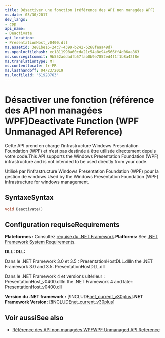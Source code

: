 ```yaml
---
title: Désactiver une fonction (référence des API non managées WPF)
ms.date: 03/30/2017
dev_langs:
- cpp
api_name:
- Deactivate
api_location:
- PresentationHost_v0400.dll
ms.assetid: 3e81be16-24c7-4399-b242-6268feaa49d7
ms.openlocfilehash: ec1811998a60cda21c54a8e94e566ff4d06aa863
ms.sourcegitcommit: 9b552addadfb57fab0b9e7852ed4f1f1b8a42f8e
ms.translationtype: MT
ms.contentlocale: fr-FR
ms.lasthandoff: 04/23/2019
ms.locfileid: "61928763"
---
```

# <a name="deactivate-function-wpf-unmanaged-api-reference"></a><span data-ttu-id="ae927-102">Désactiver une fonction (référence des API non managées WPF)</span><span class="sxs-lookup"><span data-stu-id="ae927-102">Deactivate Function (WPF Unmanaged API Reference)</span></span>
<span data-ttu-id="ae927-103">Cette API prend en charge l’infrastructure Windows Presentation Foundation (WPF) et n’est pas destinée à être utilisée directement depuis votre code.</span><span class="sxs-lookup"><span data-stu-id="ae927-103">This API supports the Windows Presentation Foundation (WPF) infrastructure and is not intended to be used directly from your code.</span></span>  
  
 <span data-ttu-id="ae927-104">Utilisé par l’infrastructure Windows Presentation Foundation (WPF) pour la gestion de windows.</span><span class="sxs-lookup"><span data-stu-id="ae927-104">Used by the Windows Presentation Foundation (WPF) infrastructure for windows management.</span></span>  
  
## <a name="syntax"></a><span data-ttu-id="ae927-105">Syntaxe</span><span class="sxs-lookup"><span data-stu-id="ae927-105">Syntax</span></span>  
  
```cpp  
void Deactivate()  
```  
  
## <a name="requirements"></a><span data-ttu-id="ae927-106">Configuration requise</span><span class="sxs-lookup"><span data-stu-id="ae927-106">Requirements</span></span>  
 <span data-ttu-id="ae927-107">**Plateformes :** Consultez [requise du .NET Framework](../../get-started/system-requirements.md).</span><span class="sxs-lookup"><span data-stu-id="ae927-107">**Platforms:** See [.NET Framework System Requirements](../../get-started/system-requirements.md).</span></span>  
  
 <span data-ttu-id="ae927-108">**DLL :**</span><span class="sxs-lookup"><span data-stu-id="ae927-108">**DLL:**</span></span>  
  
 <span data-ttu-id="ae927-109">Dans le .NET Framework 3.0 et 3.5 : PresentationHostDLL.dll</span><span class="sxs-lookup"><span data-stu-id="ae927-109">In the .NET Framework 3.0 and 3.5: PresentationHostDLL.dll</span></span>  
  
 <span data-ttu-id="ae927-110">Dans le .NET Framework 4 et versions ultérieur : PresentationHost_v0400.dll</span><span class="sxs-lookup"><span data-stu-id="ae927-110">In the .NET Framework 4 and later: PresentationHost_v0400.dll</span></span>  
  
 <span data-ttu-id="ae927-111">**Version du .NET framework :** [!INCLUDE[net_current_v30plus](../../../../includes/net-current-v30plus-md.md)]</span><span class="sxs-lookup"><span data-stu-id="ae927-111">**.NET Framework Version:** [!INCLUDE[net_current_v30plus](../../../../includes/net-current-v30plus-md.md)]</span></span>  
  
## <a name="see-also"></a><span data-ttu-id="ae927-112">Voir aussi</span><span class="sxs-lookup"><span data-stu-id="ae927-112">See also</span></span>

- [<span data-ttu-id="ae927-113">Référence des API non managées WPF</span><span class="sxs-lookup"><span data-stu-id="ae927-113">WPF Unmanaged API Reference</span></span>](wpf-unmanaged-api-reference.md)
